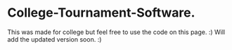 # College-Tournament-Software.
This was made for college but feel free to use the code on this page. 
:)
Will add the updated version soon. :) 
